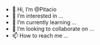 - 👋 Hi, I’m @Pitacio
- 👀 I’m interested in ...
- 🌱 I’m currently learning ...
- 💞️ I’m looking to collaborate on ...
- 📫 How to reach me ...

<!---
Pitacio/Pitacio is a ✨ special ✨ repository because its `README.md` (this file) appears on your GitHub profile.
You can click the Preview link to take a look at your changes.
--->
